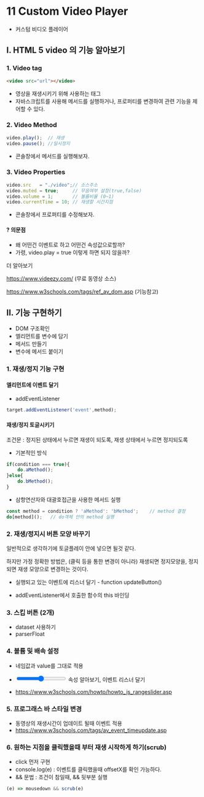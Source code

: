 # 11 Custom Video Player

- 커스텀 비디오 플레이어



## I. HTML 5 video 의 기능 알아보기



### 1. Video tag

```html
<video src="url"></video>
```

- 영상을 재생시키기 위해 사용하는 태그 
- 자바스크립트를 사용해 메서드를 실행하거나, 프로퍼티를 변경하여 관련 기능을 제어할 수 있다.  



### 2. Video Method

```javascript
video.play();  // 재생
video.pause(); //일시정지
```

- 콘솔창에서 메서드를 실행해보자. 



### 3. Video Properties

```javascript
video.src 	= "./video";// 소스주소
video.muted = true; 	// 무음여부 설정(true,false)
video.volume = 1; 		// 볼륨비율 (0~1)
video.currentTime = 10; // 재생할 시간지점
```

- 콘솔창에서 프로퍼티를 수정해보자. 



#### ? 의문점

- 왜 어떤건 이벤트로 하고 어떤건 속성값으로할까?
- 가령, video.play = true 이렇게 하면 되지 않을까?



더 알아보기 

https://www.videezy.com/ (무료 동영상 소스)

https://www.w3schools.com/tags/ref_av_dom.asp (기능참고)





## II.  기능 구현하기 

- DOM 구조확인 
- 엘리먼트를 변수에 담기 
- 메서드 만들기
- 변수에 메서드 붙이기



### 1. 재생/정지 기능 구현

#### 엘리먼트에 이벤트 달기 

- addEventListener

```javascript
target.addEventListener('event',method);
```



#### 재생/정지 토글시키기

조건문 : 정지된 상태에서 누르면 재생이 되도록, 재생 상태에서 누르면 정지되도록 

- 기본적인 방식

```javascript
if(condition === true){
    do.aMethod();
}else{
    do.bMethod();
}
```

- 삼항연산자와 대괄호접근을 사용한 메서드 실행

```javascript
const method = condition ? 'aMethod': 'bMethod'; 	// method 결정
do[method]();	// do객체 안의 method 실행
```



### 2. 재생/정지시 버튼 모양 바꾸기

일반적으로 생각하기에 토글플레이 안에 넣으면 될것 같다. 

하지만 가정 정확한 방법은, (클릭 등을 통한 변경이 아니라) 재생되면 정지모양을, 정지되면 재생 모양으로 변경하는 것이다. 

- 실행되고 있는 이벤트에 리스너 달기 - function updateButton()

- addEventListener에서 호출한 함수의 this 바인딩



### 3. 스킵 버튼 (2개)

- dataset 사용하기
- parserFloat



### 4. 볼륨 및 배속 설정

- 네임값과 value를 그대로 적용

- <input type = "range" /> 속성 알아보기, 이벤트 리스너 달기
- https://www.w3schools.com/howto/howto_js_rangeslider.asp



### 5. 프로그래스 바 스타일 변경

- 동영상의 재생시간이 업데이트 될때 이벤트 적용
- https://www.w3schools.com/tags/av_event_timeupdate.asp



### 6. 원하는 지점을 클릭했을때 부터 재생 시작하게 하기(scrub)

- click 먼저 구현
- console.log(e) : 이벤트를 클릭했을때 offsetX를 확인 가능하다. 
- && 문법 : 조건이 참일때, && 뒷부분 실행

```javascript
(e) => mousedown && scrub(e)
```







